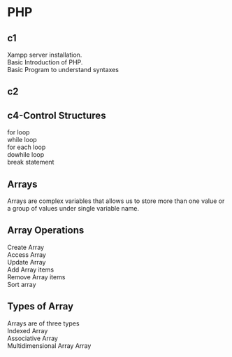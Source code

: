 # PHP
## c1
Xampp server installation.<br>
Basic Introduction of PHP.<br>
Basic Program to understand syntaxes
## c2

## c4-Control Structures<br>
for loop  <br>
while loop <br>
for each loop <br>
dowhile loop <br>
break statement

## Arrays
Arrays are complex variables that allows us to store more than one value or a group of values under single variable name.

## Array Operations
Create Array<br>
Access Array<br>
Update Array<br>
Add Array items<br>
Remove Array items<br>
Sort array

## Types of Array

Arrays are of three types<br>
Indexed Array<br>
Associative Array<br>
Multidimensional Array Array<br>



